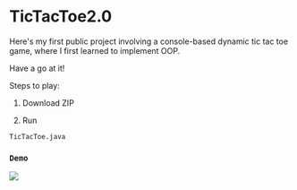 # TicTacToe2.0

Here's my first public project involving a console-based dynamic tic tac toe game, where I first learned to implement OOP.

Have a go at it!

Steps to play:

1. Download ZIP

2. Run

```
TicTacToe.java
```

### `Demo`

![](https://i.imgur.com/HgqYd0W.gif)
